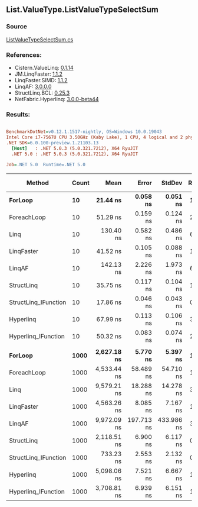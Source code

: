 ﻿## List.ValueType.ListValueTypeSelectSum

### Source
[ListValueTypeSelectSum.cs](../LinqBenchmarks/List/ValueType/ListValueTypeSelectSum.cs)

### References:
- Cistern.ValueLinq: [0.1.14](https://www.nuget.org/packages/Cistern.ValueLinq/0.1.14)
- JM.LinqFaster: [1.1.2](https://www.nuget.org/packages/JM.LinqFaster/1.1.2)
- LinqFaster.SIMD: [1.1.2](https://www.nuget.org/packages/LinqFaster.SIMD/1.0.3)
- LinqAF: [3.0.0.0](https://www.nuget.org/packages/LinqAF/3.0.0.0)
- StructLinq.BCL: [0.25.3](https://www.nuget.org/packages/StructLinq.BCL/0.25.3)
- NetFabric.Hyperlinq: [3.0.0-beta44](https://www.nuget.org/packages/NetFabric.Hyperlinq/3.0.0-beta44)

### Results:
``` ini

BenchmarkDotNet=v0.12.1.1517-nightly, OS=Windows 10.0.19043
Intel Core i7-7567U CPU 3.50GHz (Kaby Lake), 1 CPU, 4 logical and 2 physical cores
.NET SDK=6.0.100-preview.1.21103.13
  [Host]   : .NET 5.0.3 (5.0.321.7212), X64 RyuJIT
  .NET 5.0 : .NET 5.0.3 (5.0.321.7212), X64 RyuJIT

Job=.NET 5.0  Runtime=.NET 5.0  

```
|               Method | Count |        Mean |      Error |     StdDev | Ratio | RatioSD |  Gen 0 | Gen 1 | Gen 2 | Allocated |
|--------------------- |------ |------------:|-----------:|-----------:|------:|--------:|-------:|------:|------:|----------:|
|              **ForLoop** |    **10** |    **21.44 ns** |   **0.058 ns** |   **0.051 ns** |  **1.00** |    **0.00** |      **-** |     **-** |     **-** |         **-** |
|          ForeachLoop |    10 |    51.29 ns |   0.159 ns |   0.124 ns |  2.39 |    0.01 |      - |     - |     - |         - |
|                 Linq |    10 |   130.40 ns |   0.582 ns |   0.486 ns |  6.08 |    0.02 | 0.0458 |     - |     - |      96 B |
|           LinqFaster |    10 |    41.52 ns |   0.105 ns |   0.088 ns |  1.94 |    0.01 |      - |     - |     - |         - |
|               LinqAF |    10 |   142.13 ns |   2.226 ns |   1.973 ns |  6.63 |    0.09 |      - |     - |     - |         - |
|           StructLinq |    10 |    35.75 ns |   0.117 ns |   0.104 ns |  1.67 |    0.01 | 0.0191 |     - |     - |      40 B |
| StructLinq_IFunction |    10 |    17.86 ns |   0.046 ns |   0.043 ns |  0.83 |    0.00 |      - |     - |     - |         - |
|            Hyperlinq |    10 |    67.99 ns |   0.113 ns |   0.106 ns |  3.17 |    0.01 |      - |     - |     - |         - |
|  Hyperlinq_IFunction |    10 |    50.32 ns |   0.083 ns |   0.074 ns |  2.35 |    0.01 |      - |     - |     - |         - |
|                      |       |             |            |            |       |         |        |       |       |           |
|              **ForLoop** |  **1000** | **2,627.18 ns** |   **5.770 ns** |   **5.397 ns** |  **1.00** |    **0.00** |      **-** |     **-** |     **-** |         **-** |
|          ForeachLoop |  1000 | 4,533.44 ns |  58.489 ns |  54.710 ns |  1.73 |    0.02 |      - |     - |     - |         - |
|                 Linq |  1000 | 9,579.21 ns |  18.288 ns |  14.278 ns |  3.65 |    0.01 | 0.0458 |     - |     - |      96 B |
|           LinqFaster |  1000 | 4,563.26 ns |   8.085 ns |   7.167 ns |  1.74 |    0.00 |      - |     - |     - |         - |
|               LinqAF |  1000 | 9,972.09 ns | 197.713 ns | 433.986 ns |  3.77 |    0.17 |      - |     - |     - |         - |
|           StructLinq |  1000 | 2,118.51 ns |   6.900 ns |   6.117 ns |  0.81 |    0.00 | 0.0191 |     - |     - |      40 B |
| StructLinq_IFunction |  1000 |   733.23 ns |   2.553 ns |   2.132 ns |  0.28 |    0.00 |      - |     - |     - |         - |
|            Hyperlinq |  1000 | 5,098.06 ns |   7.521 ns |   6.667 ns |  1.94 |    0.01 |      - |     - |     - |         - |
|  Hyperlinq_IFunction |  1000 | 3,708.81 ns |   6.939 ns |   6.151 ns |  1.41 |    0.00 |      - |     - |     - |         - |
